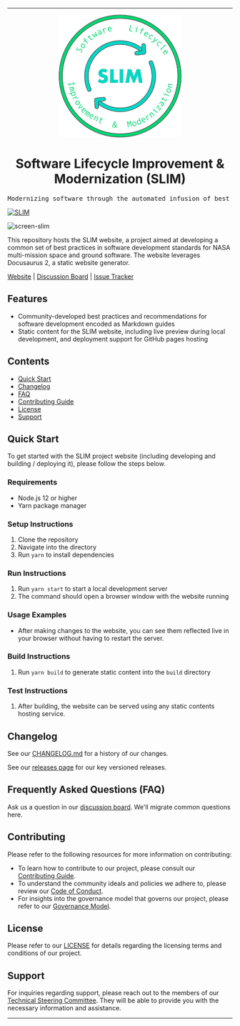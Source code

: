 <!-- Header block for project -->
<hr>

<div align="center">

<img src="https://raw.githubusercontent.com/NASA-AMMOS/slim/main/static/img/logo.svg" alt="SLIM Logo" height="275"/>

<!-- ☝️ If you see logo rendering errors, make sure you're not using indentation, or try an HTML IMG tag -->

<h1 align="center">Software Lifecycle Improvement & Modernization (SLIM)</h1>

</div>

<pre align="center">Modernizing software through the automated infusion of best practices.</pre>

<!-- Header block for project -->

[![SLIM](https://img.shields.io/badge/Best%20Practices%20from-SLIM-blue)](https://nasa-ammos.github.io/slim/)

![screen-slim](https://github.com/NASA-AMMOS/slim/assets/3129134/d4da5150-aae6-4986-b18e-5c463f8ff38a)

This repository hosts the SLIM website, a project aimed at developing a common set of best practices in software development standards for NASA multi-mission space and ground software. The website leverages Docusaurus 2, a static website generator.  

[Website](https://nasa-ammos.github.io/slim/) | [Discussion Board](https://github.com/NASA-AMMOS/slim/discussions) | [Issue Tracker](https://github.com/NASA-AMMOS/slim/issues)

## Features

* Community-developed best practices and recommendations for software development encoded as Markdown guides
* Static content for the SLIM website, including live preview during local development, and deployment support for GitHub pages hosting

## Contents

* [Quick Start](#quick-start)
* [Changelog](#changelog)
* [FAQ](#frequently-asked-questions-faq)
* [Contributing Guide](#contributing)
* [License](#license)
* [Support](#support)

## Quick Start

To get started with the SLIM project website (including developing and building / deploying it), please follow the steps below.

### Requirements

* Node.js 12 or higher
* Yarn package manager
  
### Setup Instructions

1. Clone the repository
2. Navigate into the directory
3. Run `yarn` to install dependencies

### Run Instructions

1. Run `yarn start` to start a local development server
2. The command should open a browser window with the website running

### Usage Examples

* After making changes to the website, you can see them reflected live in your browser without having to restart the server.

### Build Instructions

1. Run `yarn build` to generate static content into the `build` directory

### Test Instructions

1. After building, the website can be served using any static contents hosting service.

## Changelog

See our [CHANGELOG.md](CHANGELOG.md) for a history of our changes.

See our [releases page](https://github.com/NASA-AMMOS/slim/releases) for our key versioned releases.

## Frequently Asked Questions (FAQ)

Ask us a question in our [discussion board](https://github.com/NASA-AMMOS/slim/discussions). We'll migrate common questions here. 

## Contributing

Please refer to the following resources for more information on contributing:

- To learn how to contribute to our project, please consult our [Contributing Guide](CONTRIBUTING.md).
- To understand the community ideals and policies we adhere to, please review our [Code of Conduct](CODE_OF_CONDUCT.md).
- For insights into the governance model that governs our project, please refer to our [Governance Model](GOVERNANCE.md).

## License

Please refer to our [LICENSE](LICENSE) for details regarding the licensing terms and conditions of our project.

## Support

For inquiries regarding support, please reach out to the members of our [Technical Steering Committee](https://github.com/orgs/NASA-AMMOS/teams/slim-tsc). They will be able to provide you with the necessary information and assistance.

---